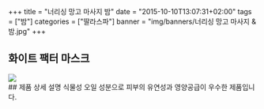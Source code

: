 +++
title = "너리싱 망고 마사지  밤"
date = "2015-10-10T13:07:31+02:00"
tags = ["밤"]
categories = ["딸라스파"]
banner = "img/banners/너리싱 망고 마사지 & 밤.jpg"
+++

## 화이트 팩터 마스크
<img src="/img/banners/너리싱 망고 마사지 & 밤.jpg" style="max-width: 100%; height: auto;">
<br>
## 제품 상세 설명
식물성 오일 성분으로 피부의 유연성과 영양공급이 우수한 제품입니다.
